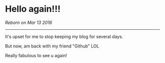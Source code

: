 # Hello again!!!

*Reborn on Mar 13 2016*

----

It's upset for me to stop keeping my blog for several days.

But now, am back with my friend "Github" LOL

Really fabulous to see u again!
